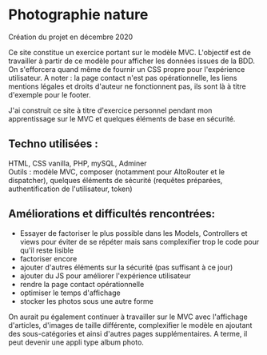 # Photographie nature

Création du projet en décembre 2020

Ce site constitue un exercice portant sur le modèle MVC.
L'objectif est de travailler à partir de ce modèle pour afficher les données issues de la BDD.
On s'efforcera quand même de fournir un CSS propre pour l'expérience utilisateur.
A noter : la page contact n'est pas opérationnelle, les liens mentions légales et droits d'auteur ne fonctionnent pas, ils sont là à titre d'exemple pour le footer.

J'ai construit ce site à titre d'exercice personnel pendant mon apprentissage sur le MVC et quelques éléments de base en sécurité.

## Techno utilisées : 
HTML, CSS vanilla, PHP, mySQL, Adminer  
Outils : 
modèle MVC, composer (notamment pour AltoRouter et le dispatcher), quelques éléments de sécurité (requêtes préparées, authentification de l'utilisateur, token)

## Améliorations et difficultés rencontrées: 
- Essayer de factoriser le plus possible dans les Models, Controllers et views pour éviter de se répéter mais sans complexifier trop le code pour qu'il reste lisible
- factoriser encore
- ajouter d'autres éléments sur la sécurité (pas suffisant à ce jour)
- ajouter du JS pour améliorer l'expérience utilisateur
- rendre la page contact opérationnelle
- optimiser le temps d'affichage 
- stocker les photos sous une autre forme


On aurait pu également continuer à travailler sur le MVC avec l'affichage d'articles, d'images de taille différente, complexifier le modèle en ajoutant des sous-catégories et ainsi d'autres pages supplémentaires. A terme, il peut devenir une appli type album photo.

